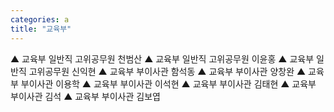 ```yaml
---
categories: a
title: "교육부"
---
```

▲ 교육부 일반직 고위공무원 천범산 ▲ 교육부 일반직 고위공무원 이윤홍 ▲ 교육부 일반직 고위공무원 신익현 ▲ 교육부 부이사관 함석동 ▲ 교육부 부이사관 양창완 ▲ 교육부 부이사관 이용학 ▲ 교육부 부이사관 이석현 ▲ 교육부 부이사관 김태현 ▲ 교육부 부이사관 김석 ▲ 교육부 부이사관 김보엽